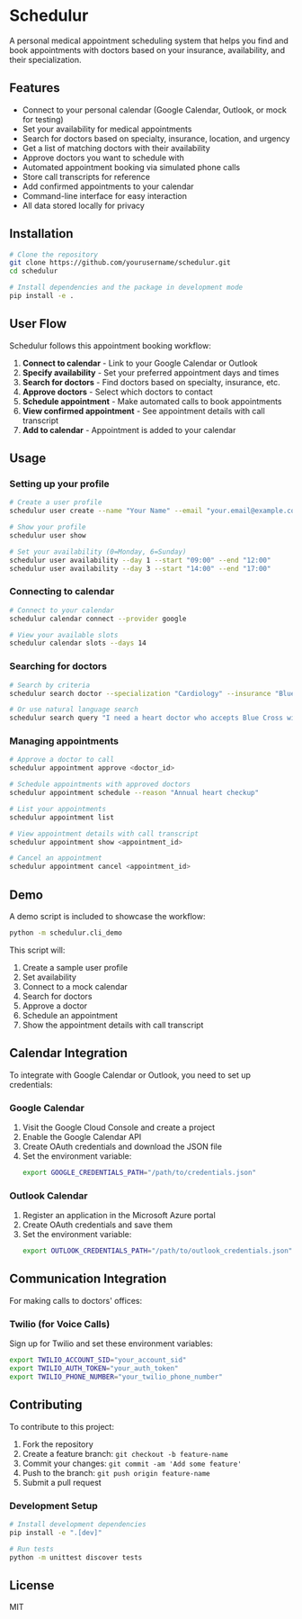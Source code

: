 # Schedulur

A personal medical appointment scheduling system that helps you find and book appointments with doctors based on your insurance, availability, and their specialization.

## Features

- Connect to your personal calendar (Google Calendar, Outlook, or mock for testing)
- Set your availability for medical appointments
- Search for doctors based on specialty, insurance, location, and urgency
- Get a list of matching doctors with their availability
- Approve doctors you want to schedule with
- Automated appointment booking via simulated phone calls
- Store call transcripts for reference
- Add confirmed appointments to your calendar
- Command-line interface for easy interaction
- All data stored locally for privacy

## Installation

```bash
# Clone the repository
git clone https://github.com/yourusername/schedulur.git
cd schedulur

# Install dependencies and the package in development mode
pip install -e .
```

## User Flow

Schedulur follows this appointment booking workflow:

1. **Connect to calendar** - Link to your Google Calendar or Outlook
2. **Specify availability** - Set your preferred appointment days and times
3. **Search for doctors** - Find doctors based on specialty, insurance, etc.
4. **Approve doctors** - Select which doctors to contact
5. **Schedule appointment** - Make automated calls to book appointments
6. **View confirmed appointment** - See appointment details with call transcript
7. **Add to calendar** - Appointment is added to your calendar

## Usage

### Setting up your profile

```bash
# Create a user profile
schedulur user create --name "Your Name" --email "your.email@example.com" --phone "555-123-4567" --zip "94102" --insurance "Blue Cross"

# Show your profile
schedulur user show

# Set your availability (0=Monday, 6=Sunday)
schedulur user availability --day 1 --start "09:00" --end "12:00"
schedulur user availability --day 3 --start "14:00" --end "17:00"
```

### Connecting to calendar

```bash
# Connect to your calendar
schedulur calendar connect --provider google

# View your available slots
schedulur calendar slots --days 14
```

### Searching for doctors

```bash
# Search by criteria
schedulur search doctor --specialization "Cardiology" --insurance "Blue Cross" --zip "94102" --distance 25 --urgency 3

# Or use natural language search
schedulur search query "I need a heart doctor who accepts Blue Cross within 10 miles of 94102, it's somewhat urgent"
```

### Managing appointments

```bash
# Approve a doctor to call
schedulur appointment approve <doctor_id>

# Schedule appointments with approved doctors
schedulur appointment schedule --reason "Annual heart checkup"

# List your appointments
schedulur appointment list

# View appointment details with call transcript
schedulur appointment show <appointment_id>

# Cancel an appointment
schedulur appointment cancel <appointment_id>
```

## Demo

A demo script is included to showcase the workflow:

```bash
python -m schedulur.cli_demo
```

This script will:
1. Create a sample user profile
2. Set availability
3. Connect to a mock calendar
4. Search for doctors
5. Approve a doctor
6. Schedule an appointment
7. Show the appointment details with call transcript

## Calendar Integration

To integrate with Google Calendar or Outlook, you need to set up credentials:

### Google Calendar

1. Visit the Google Cloud Console and create a project
2. Enable the Google Calendar API
3. Create OAuth credentials and download the JSON file
4. Set the environment variable:
   ```bash
   export GOOGLE_CREDENTIALS_PATH="/path/to/credentials.json"
   ```

### Outlook Calendar

1. Register an application in the Microsoft Azure portal
2. Create OAuth credentials and save them
3. Set the environment variable:
   ```bash
   export OUTLOOK_CREDENTIALS_PATH="/path/to/outlook_credentials.json"
   ```

## Communication Integration

For making calls to doctors' offices:

### Twilio (for Voice Calls)

Sign up for Twilio and set these environment variables:
```bash
export TWILIO_ACCOUNT_SID="your_account_sid"
export TWILIO_AUTH_TOKEN="your_auth_token"
export TWILIO_PHONE_NUMBER="your_twilio_phone_number"
```

## Contributing

To contribute to this project:

1. Fork the repository
2. Create a feature branch: `git checkout -b feature-name`
3. Commit your changes: `git commit -am 'Add some feature'`
4. Push to the branch: `git push origin feature-name`
5. Submit a pull request

### Development Setup

```bash
# Install development dependencies
pip install -e ".[dev]"

# Run tests
python -m unittest discover tests
```

## License

MIT